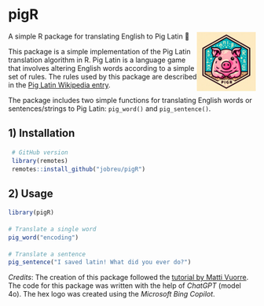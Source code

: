 # pigR
A simple R package for translating English to Pig Latin :pig:
<img src="man/img/pigR_logo.png" align="right" alt="pigR logo" width="120">

This package is a simple implementation of the Pig Latin translation algorithm in R. Pig Latin is a language game that involves altering English words according to a simple set of rules. The rules used by this package are described in the [Pig Latin Wikipedia entry](https://en.wikipedia.org/wiki/Pig_Latin#Rules).

The package includes two simple functions for translating English words or sentences/strings to Pig Latin:
`pig_word()` and `pig_sentence()`.

## 1) Installation

```R
 # GitHub version
 library(remotes)
 remotes::install_github("jobreu/pigR")
```

## 2) Usage

```R
library(pigR)

# Translate a single word
pig_word("encoding")

# Translate a sentence
pig_sentence("I saved latin! What did you ever do?")
``` 
*Credits*: The creation of this package followed the [tutorial by Matti Vuorre](https://mvuorre.github.io/exampleRPackage/). The code for this package was written with the help of *ChatGPT* (model 4o). The hex logo was created using the *Microsoft Bing Copilot*.
